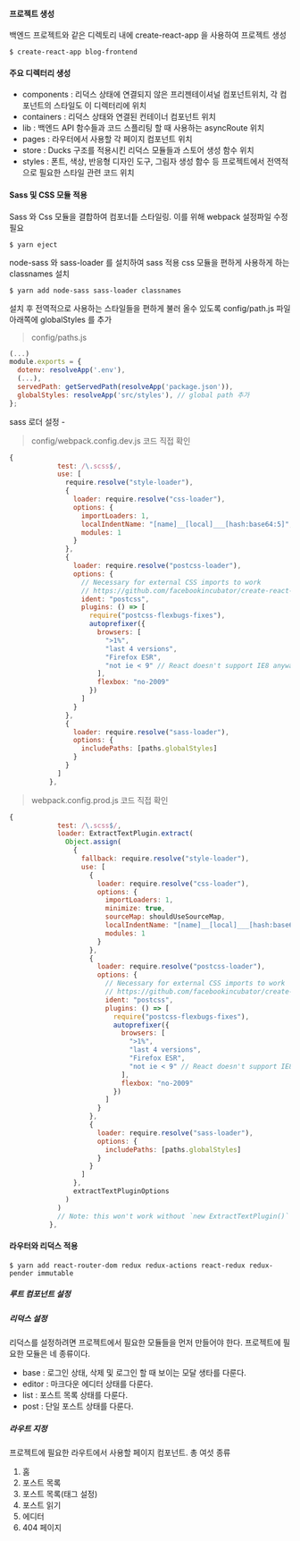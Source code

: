 #### 프로젝트 생성

백엔드 프로젝트와 같은 디렉토리 내에 create-react-app 을 사용하여 프로젝트 생성

```terminal
$ create-react-app blog-frontend
```

#### 주요 디렉터리 생성

- components : 리덕스 상태에 연결되지 않은 프리젠테이셔널 컴포넌트위치, 각 컴포넌트의 스타일도 이 디렉터리에 위치
- containers : 리덕스 상태와 연결된 컨테이너 컴포넌트 위치
- lib : 백엔드 API 함수들과 코드 스플리팅 할 때 사용하는 asyncRoute 위치
- pages : 라우터에서 사용할 각 페이지 컴포넌트 위치
- store : Ducks 구조를 적용시킨 리덕스 모듈들과 스토어 생성 함수 위치
- styles : 폰트, 색상, 반응형 디자인 도구, 그림자 생성 함수 등 프로젝트에서 전역적으로 필요한 스타일 관련 코드 위치

#### Sass 및 CSS 모듈 적용

Sass 와 Css 모듈을 결합하여 컴포너틑 스타일링. 이를 위해 webpack 설정파일 수정 필요

```terminal
$ yarn eject
```

node-sass 와 sass-loader 를 설치하여 sass 적용 css 모듈을 편하게 사용하게 하는 classnames 설치

```terminal
$ yarn add node-sass sass-loader classnames
```

설치 후 전역적으로 사용하는 스타일들을 편하게 불러 올수 있도록 config/path.js 파일 아래쪽에 globalStyles 를 추가

> config/paths.js

```js
(...)
module.exports = {
  dotenv: resolveApp('.env'),
  (...),
  servedPath: getServedPath(resolveApp('package.json')),
  globalStyles: resolveApp('src/styles'), // global path 추가
};
```

sass 로더 설정 -

> config/webpack.config.dev.js 코드 직접 확인

```js
{
            test: /\.scss$/,
            use: [
              require.resolve("style-loader"),
              {
                loader: require.resolve("css-loader"),
                options: {
                  importLoaders: 1,
                  localIndentName: "[name]__[local]___[hash:base64:5]",
                  modules: 1
                }
              },
              {
                loader: require.resolve("postcss-loader"),
                options: {
                  // Necessary for external CSS imports to work
                  // https://github.com/facebookincubator/create-react-app/issues/2677
                  ident: "postcss",
                  plugins: () => [
                    require("postcss-flexbugs-fixes"),
                    autoprefixer({
                      browsers: [
                        ">1%",
                        "last 4 versions",
                        "Firefox ESR",
                        "not ie < 9" // React doesn't support IE8 anyway
                      ],
                      flexbox: "no-2009"
                    })
                  ]
                }
              },
              {
                loader: require.resolve("sass-loader"),
                options: {
                  includePaths: [paths.globalStyles]
                }
              }
            ]
          },
```

> webpack.config.prod.js 코드 직접 확인

```js
{
            test: /\.scss$/,
            loader: ExtractTextPlugin.extract(
              Object.assign(
                {
                  fallback: require.resolve("style-loader"),
                  use: [
                    {
                      loader: require.resolve("css-loader"),
                      options: {
                        importLoaders: 1,
                        minimize: true,
                        sourceMap: shouldUseSourceMap,
                        localIndentName: "[name]__[local]___[hash:base64:5]",
                        modules: 1
                      }
                    },
                    {
                      loader: require.resolve("postcss-loader"),
                      options: {
                        // Necessary for external CSS imports to work
                        // https://github.com/facebookincubator/create-react-app/issues/2677
                        ident: "postcss",
                        plugins: () => [
                          require("postcss-flexbugs-fixes"),
                          autoprefixer({
                            browsers: [
                              ">1%",
                              "last 4 versions",
                              "Firefox ESR",
                              "not ie < 9" // React doesn't support IE8 anyway
                            ],
                            flexbox: "no-2009"
                          })
                        ]
                      }
                    },
                    {
                      loader: require.resolve("sass-loader"),
                      options: {
                        includePaths: [paths.globalStyles]
                      }
                    }
                  ]
                },
                extractTextPluginOptions
              )
            )
            // Note: this won't work without `new ExtractTextPlugin()` in `plugins`.
          },
```

#### 라우터와 리덕스 적용

```terminal
$ yarn add react-router-dom redux redux-actions react-redux redux-pender immutable
```

##### 루트 컴포넌트 설정

##### 리덕스 설정

리덕스를 설정하려면 프로젝트에서 필요한 모듈들을 먼저 만들어야 한다. 프로젝트에 필요한 모듈은 네 종류이다.

- base : 로그인 상태, 삭제 및 로그인 할 때 보이는 모달 생타를 다룬다.
- editor : 마크다운 에디터 상태를 다룬다.
- list : 포스트 목록 상태를 다룬다.
- post : 단일 포스트 상태를 다룬다.

##### 라우트 지정

프로젝트에 필요한 라우트에서 사용할 페이지 컴포넌트. 총 여섯 종류

1. 홈
2. 포스트 목록
3. 포스트 목록(태그 설정)
4. 포스트 읽기
5. 에디터
6. 404 페이지